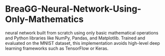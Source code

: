 # BreaGG-Neural-Network-Using-Only-Mathematics
neural network built from scratch using only basic mathematical operations and Python libraries like NumPy, Pandas, and Matplotlib. Trained and evaluated on the MNIST dataset, this implementation avoids high-level deep learning frameworks such as TensorFlow or Keras.
